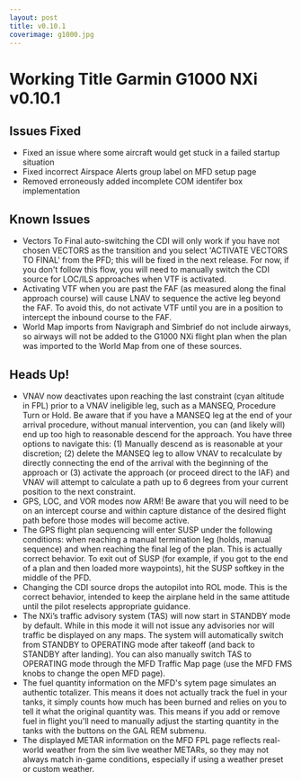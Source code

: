 ```yaml
---
layout: post
title: v0.10.1
coverimage: g1000.jpg
---
```

# Working Title Garmin G1000 NXi v0.10.1

## Issues Fixed

* Fixed an issue where some aircraft would get stuck in a failed startup situation
* Fixed incorrect Airspace Alerts group label on MFD setup page
* Removed erroneously added incomplete COM identifer box implementation

## Known Issues
* Vectors To Final auto-switching the CDI will only work if you have not chosen VECTORS as the transition and you select 'ACTIVATE VECTORS TO FINAL' from the PFD; this will be fixed in the next release. For now, if you don't follow this flow, you will need to manually switch the CDI source for LOC/ILS approaches when VTF is activated.
* Activating VTF when you are past the FAF (as measured along the final approach course) will cause LNAV to sequence the active leg beyond the FAF. To avoid this, do not activate VTF until you are in a position to intercept the inbound course to the FAF.
* World Map imports from Navigraph and Simbrief do not include airways, so airways will not be added to the G1000 NXi flight plan when the plan was imported to the World Map from one of these sources.

## Heads Up!
* VNAV now deactivates upon reaching the last constraint (cyan altitude in FPL) prior to a VNAV ineligible leg, such as a MANSEQ, Procedure Turn or Hold. Be aware that if you have a MANSEQ leg at the end of your arrival procedure, without manual intervention, you can (and likely will) end up too high to reasonable descend for the approach. You have three options to navigate this: (1) Manually descend as is reasonable at your discretion; (2) delete the MANSEQ leg to allow VNAV to recalculate by directly connecting the end of the arrival with the beginning of the approach or (3) activate the approach (or proceed direct to the IAF) and VNAV will attempt to calculate a path up to 6 degrees from your current position to the next constraint.
* GPS, LOC, and VOR modes now ARM! Be aware that you will need to be on an intercept course and within capture distance of the desired flight path before those modes will become active.
* The GPS flight plan sequencing will enter SUSP under the following conditions: when reaching a manual termination leg (holds, manual sequence) and when reaching the final leg of the plan. This is actually correct behavior. To exit out of SUSP (for example, if you got to the end of a plan and then loaded more waypoints), hit the SUSP softkey in the middle of the PFD.
* Changing the CDI source drops the autopilot into ROL mode. This is the correct behavior, intended to keep the airplane held in the same attitude until the pilot reselects appropriate guidance.
* The NXi’s traffic advisory system (TAS) will now start in STANDBY mode by default. While in this mode it will not issue any advisories nor will traffic be displayed on any maps. The system will automatically switch from STANDBY to OPERATING mode after takeoff (and back to STANDBY after landing). You can also manually switch TAS to OPERATING mode through the MFD Traffic Map page (use the MFD FMS knobs to change the open MFD page).
* The fuel quantity information on the MFD's sytem page simulates an authentic totalizer. This means it does not actually track the fuel in your tanks, it simply counts how much has been burned and relies on you to tell it what the original quantity was. This means if you add or remove fuel in flight you'll need to manually adjust the starting quantity in the tanks with the buttons on the GAL REM submenu.
* The displayed METAR information on the MFD FPL page reflects real-world weather from the sim live weather METARs, so they may not always match in-game conditions, especially if using a weather preset or custom weather.

